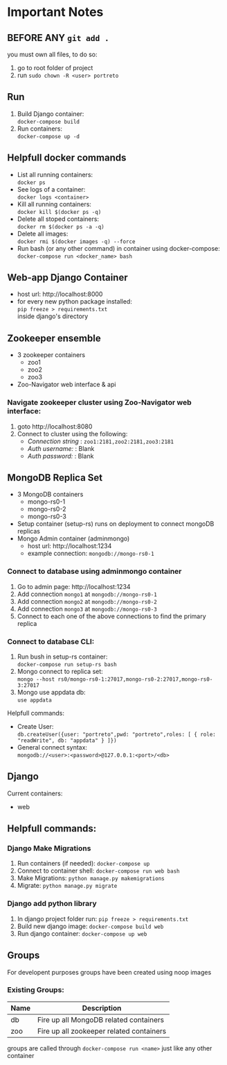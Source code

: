 # Important Notes

## BEFORE ANY `git add .`
you must own all files, to do so:

1) go to root folder of project
2) run `sudo chown -R <user> portreto`

## Run
1) Build Django container: <br>
     `docker-compose build`
2) Run containers: <br>
     `docker-compose up -d`

## Helpfull docker commands
- List all running containers: <br>
    `docker ps`
- See logs of a container: <br>
    `docker logs <container>`
- Kill all running containers: <br>
    `docker kill $(docker ps -q)`
- Delete all stoped containers: <br>
    `docker rm $(docker ps -a -q)`
- Delete all images: <br>
    `docker rmi $(docker images -q) --force`
- Run bash (or any other command) in container using docker-compose: <br>
    `docker-compose run <docker_name> bash`

## Web-app Django Container

- host url: http://localhost:8000
- for every new python package installed: <br>
    `pip freeze > requirements.txt` <br>
    inside django's directory

## Zookeeper ensemble
- 3 zookeeper containers
    - zoo1
    - zoo2
    - zoo3
- Zoo-Navigator web interface & api

### Navigate zookeeper cluster using Zoo-Navigator web interface:
1) goto http://localhost:8080
2) Connect to cluster using the following: 
    - <i> Connection string </i>: `zoo1:2181,zoo2:2181,zoo3:2181`
    - <i> Auth username: </i>: Blank
    - <i> Auth password: </i>: Blank

## MongoDB  Replica Set

- 3 MongoDB containers
    - mongo-rs0-1
    - mongo-rs0-2
    - mongo-rs0-3
- Setup container (setup-rs) runs on deployment to connect mongoDB replicas
- Mongo Admin container (adminmongo)
    - host url: http://localhost:1234
    - example connection: `mongodb://mongo-rs0-1`

### Connect to database using <b> adminmongo </b> container
1) Go to admin page: http://localhost:1234
2) Add connection `mongo1` at `mongodb://mongo-rs0-1`
3) Add connection `mongo2` at `mongodb://mongo-rs0-2`
4) Add connection `mongo3` at `mongodb://mongo-rs0-3`
5) Connect to each one of the above connections to find the primary replica 


### Connect to database CLI:
1) Run bush in setup-rs container: <br>
     `docker-compose run setup-rs bash`
2) Mongo connect to replica set: <br>
     `mongo --host rs0/mongo-rs0-1:27017,mongo-rs0-2:27017,mongo-rs0-3:27017`
3) Mongo use appdata db: <br>
     `use appdata`

Helpfull commands:

- Create User: <br>
    `db.createUser({user: "portreto",pwd: "portreto",roles: [ { role: "readWrite", db: "appdata" } ]})`
- General connect syntax: <br>
    `mongodb://<user>:<password>@127.0.0.1:<port>/<db>`

## Django

Current containers:
- web

## Helpfull commands:

### Django Make Migrations
1) Run containers (if needed): `docker-compose up`
2) Connect to container shell: `docker-compose run web bash`
3) Make Migrations: `python manage.py makemigrations`
4) Migrate: `python manage.py migrate`

### Django add python library
1) In django project folder run: `pip freeze > requirements.txt`
2) Build new django image: `docker-compose build web`
3) Run django container: `docker-compose up web`



## Groups

For developent purposes groups have been created using noop images
### Existing Groups:

| Name 	| Description                              	|
|------	|------------------------------------------	|
| db   	| Fire up all MongoDB related containers   	|
| zoo  	| Fire up all zookeeper related containers 	|

groups are called through `docker-compose run <name>` just like any other container


